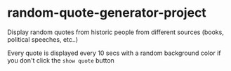 # random-quote-generator-project
 
Display random quotes from historic people from different sources (books, political speeches, etc..)

Every quote is displayed every 10 secs with a random background color if you don't click the `show quote` button